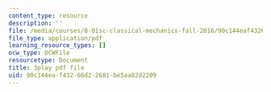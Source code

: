 ```yaml
---
content_type: resource
description: ''
file: /media/courses/8-01sc-classical-mechanics-fall-2016/90c144eaf43266d22681be5aa82d2209_sN-m5WkbMyI.pdf
file_type: application/pdf
learning_resource_types: []
ocw_type: OCWFile
resourcetype: Document
title: 3play pdf file
uid: 90c144ea-f432-66d2-2681-be5aa82d2209
---
```


